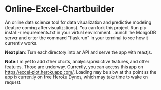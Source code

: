 # Online-Excel-Chartbuilder
An online data science tool for data visualization and predictive modeling (feature coming after visualizations). You can fork this project. Run pip install -r requirements.txt in your virtual environment. Launch the MongoDB server and enter the command "flask run" in your terminal to see how it currently works.

**Next plan**: Turn each directory into an API and serve the app with reactjs.

**Note**: I'm yet to add other charts, analysis/predictive features, and other features. Those are underway. Currently, you can access this app on https://excel-plot.herokuapp.com/. Loading may be slow at this point as the app is currently on free Heroku Dynos, which may take time to wake on request.


